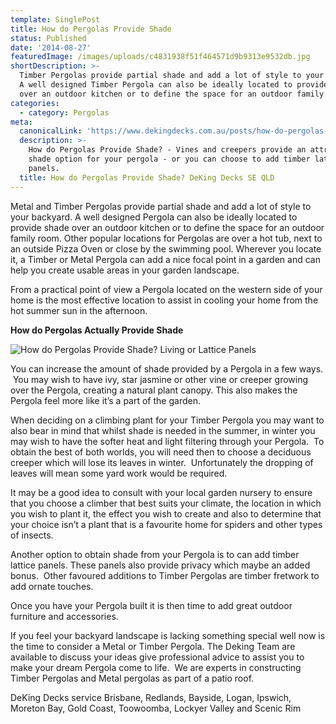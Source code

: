 ```yaml
---
template: SinglePost
title: How do Pergolas Provide Shade
status: Published
date: '2014-08-27'
featuredImage: /images/uploads/c4831938f51f464571d9b9313e9532db.jpg
shortDescription: >-
  Timber Pergolas provide partial shade and add a lot of style to your backyard.
  A well designed Timber Pergola can also be ideally located to provide shade
  over an outdoor kitchen or to define the space for an outdoor family room.
categories:
  - category: Pergolas
meta:
  canonicalLink: 'https://www.dekingdecks.com.au/posts/how-do-pergolas-provide-shade/'
  description: >-
    How do Pergolas Provide Shade? - Vines and creepers provide an attractive
    shade option for your pergola - or you can choose to add timber lattice
    panels.
  title: How do Pergolas Provide Shade? DeKing Decks SE QLD
---
```

Metal and Timber Pergolas provide partial shade and add a lot of style to your backyard. A well designed Pergola can also be ideally located to provide shade over an outdoor kitchen or to define the space for an outdoor family room. Other popular locations for Pergolas are over a hot tub, next to an outside Pizza Oven or close by the swimming pool. Wherever you locate it, a Timber or Metal Pergola can add a nice focal point in a garden and can help you create usable areas in your garden landscape.

From a practical point of view a Pergola located on the western side of your home is the most effective location to assist in cooling your home from the hot summer sun in the afternoon.

**How do Pergolas Actually Provide Shade**

![How do Pergolas Provide Shade? Living or Lattice Panels](/images/uploads/1.jpg)

You can increase the amount of shade provided by a Pergola in a few ways.  You may wish to have ivy, star jasmine or other vine or creeper growing over the Pergola, creating a natural plant canopy. This also makes the Pergola feel more like it’s a part of the garden.

When deciding on a climbing plant for your Timber Pergola you may want to also bear in mind that whilst shade is needed in the summer, in winter you may wish to have the softer heat and light filtering through your Pergola.  To obtain the best of both worlds, you will need then to choose a deciduous creeper which will lose its leaves in winter.  Unfortunately the dropping of leaves will mean some yard work would be required.

It may be a good idea to consult with your local garden nursery to ensure that you choose a climber that best suits your climate, the location in which you wish to plant it, the effect you wish to create and also to determine that your choice isn’t a plant that is a favourite home for spiders and other types of insects.

Another option to obtain shade from your Pergola is to can add timber lattice panels. These panels also provide privacy which maybe an added bonus.  Other favoured additions to Timber Pergolas are timber fretwork to add ornate touches.

Once you have your Pergola built it is then time to add great outdoor furniture and accessories.

If you feel your backyard landscape is lacking something special well now is the time to consider a Metal or Timber Pergola. The Deking Team are available to discuss your ideas give professional advice to assist you to make your dream Pergola come to life.  We are experts in constructing Timber Pergolas and  Metal pergolas as part of a patio roof.

DeKing Decks service Brisbane, Redlands, Bayside, Logan, Ipswich, Moreton Bay, Gold Coast, Toowoomba, Lockyer Valley and Scenic Rim
